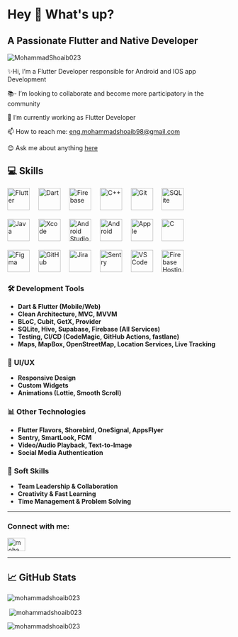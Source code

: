 
<h1 align="left">Hey 👋 What's up?</h1>

  
###

<h2 align="left">A Passionate Flutter and Native Developer</h2>

<p align="left"> <img src="https://komarev.com/ghpvc/?username=MohammadShoaib023&label=Profile%20views&color=0e75b6&style=flat"alt="MohammadShoaib023"/> </p>




<p align="left">✨Hi, I’m a Flutter Developer responsible for Android and IOS app Development
  <br>
  
  📚-  I’m looking to collaborate and become more participatory in the community
  <br>
  
  🌱 I’m currently working as Flutter Developer
  <br>
  
  📫 How to reach me: eng.mohammadshoaib98@gmail.com
  </p>

   😊 Ask me about anything [here](https://github.com/MohammadShoaib023/MohammadShoaib023/issues)

###

## 💻 Skills  

<div>
  <!-- Row 1 -->
  <img src="https://cdn.jsdelivr.net/gh/devicons/devicon/icons/flutter/flutter-original.svg" height="50" alt="Flutter" />
  &nbsp;&nbsp;&nbsp;
  <img src="https://cdn.jsdelivr.net/gh/devicons/devicon/icons/dart/dart-original.svg" height="50" alt="Dart" />
  &nbsp;&nbsp;&nbsp;
  <img src="https://cdn.jsdelivr.net/gh/devicons/devicon/icons/firebase/firebase-plain.svg" height="50" alt="Firebase" />
  &nbsp;&nbsp;&nbsp;
  <img src="https://cdn.jsdelivr.net/gh/devicons/devicon/icons/cplusplus/cplusplus-original.svg" height="50" alt="C++" />
  &nbsp;&nbsp;&nbsp;
  <img src="https://cdn.jsdelivr.net/gh/devicons/devicon/icons/git/git-original.svg" height="50" alt="Git" />
  &nbsp;&nbsp;&nbsp;
  <img src="https://cdn.jsdelivr.net/gh/devicons/devicon/icons/sqlite/sqlite-original.svg" height="50" alt="SQLite" />
  <br /><br /> <!-- Vertical Spacing -->

  <!-- Row 2 -->
  <img src="https://cdn.jsdelivr.net/gh/devicons/devicon/icons/java/java-original.svg" height="50" alt="Java" />
  &nbsp;&nbsp;&nbsp;
  <img src="https://cdn.jsdelivr.net/gh/devicons/devicon@latest/icons/xcode/xcode-original.svg" height="50" alt="Xcode" />
  &nbsp;&nbsp;&nbsp;
  <img src="https://cdn.jsdelivr.net/gh/devicons/devicon@latest/icons/androidstudio/androidstudio-original.svg" height="50" alt="Android Studio" />
  &nbsp;&nbsp;&nbsp;
  <img src="https://cdn.jsdelivr.net/gh/devicons/devicon@latest/icons/android/android-plain-wordmark.svg" height="50" alt="Android" />
  &nbsp;&nbsp;&nbsp;
  <img src="https://cdn.jsdelivr.net/gh/devicons/devicon@latest/icons/apple/apple-original.svg" height="50" alt="Apple" />
  &nbsp;&nbsp;&nbsp;
  <img src="https://cdn.jsdelivr.net/gh/devicons/devicon@latest/icons/c/c-original.svg" height="50" alt="C" />
  <br /><br /> <!-- Vertical Spacing -->

  <!-- Row 3 -->
  <img src="https://cdn.jsdelivr.net/gh/devicons/devicon@latest/icons/figma/figma-original.svg" height="50" alt="Figma" />
  &nbsp;&nbsp;&nbsp;
  <img src="https://cdn.jsdelivr.net/gh/devicons/devicon@latest/icons/github/github-original-wordmark.svg" height="50" alt="GitHub" />
  &nbsp;&nbsp;&nbsp;
  <img src="https://cdn.jsdelivr.net/gh/devicons/devicon@latest/icons/jira/jira-original-wordmark.svg" height="50" alt="Jira" />
  &nbsp;&nbsp;&nbsp;
  <img src="https://cdn.jsdelivr.net/gh/devicons/devicon@latest/icons/sentry/sentry-original-wordmark.svg" height="50" alt="Sentry" />
  &nbsp;&nbsp;&nbsp;
  <img src="https://cdn.jsdelivr.net/gh/devicons/devicon/icons/vscode/vscode-original.svg" height="50" alt="VS Code" />
  &nbsp;&nbsp;&nbsp;
  <img src="https://img.icons8.com/color/50/000000/google-cloud-platform.png" height="50" alt="Firebase Hosting" />
</div>




### 🛠 **Development Tools**
- **Dart & Flutter (Mobile/Web)**  
- **Clean Architecture, MVC, MVVM**  
- **BLoC, Cubit, GetX, Provider**  
- **SQLite, Hive, Supabase, Firebase (All Services)**  
- **Testing, CI/CD (CodeMagic, GitHub Actions, fastlane)**  
- **Maps, MapBox, OpenStreetMap, Location Services, Live Tracking**  

### 🎨 **UI/UX**
- **Responsive Design**  
- **Custom Widgets**  
- **Animations (Lottie, Smooth Scroll)**  

### 📊 **Other Technologies**
- **Flutter Flavors, Shorebird, OneSignal, AppsFlyer**  
- **Sentry, SmartLook, FCM**  
- **Video/Audio Playback, Text-to-Image**  
- **Social Media Authentication**  

### 🧩 **Soft Skills**
- **Team Leadership & Collaboration**  
- **Creativity & Fast Learning**  
- **Time Management & Problem Solving**  

---

<h3 align="left">Connect with me:</h3>
<p align="left">
<a href="https://linkedin.com/in/mohammad-shoaib98" target="blank"><img align="center" src="https://raw.githubusercontent.com/rahuldkjain/github-profile-readme-generator/master/src/images/icons/Social/linked-in-alt.svg" alt="mohammad-shoaib" height="30" width="40" /></a>

</p>

---

## 📈 GitHub Stats  


<p><img align="center" src="https://github-readme-stats.vercel.app/api/top-langs?username=Mohammadshoaib023&show_icons=true&locale=en&layout=compact&theme=dark" alt="mohammadshoaib023"/></p>

<p>&nbsp;<img align="center" src="https://github-readme-stats.vercel.app/api?username=mohammadshoaib023&show_icons=true&theme=dark&locale=en" alt="mohammadshoaib023" /></p>

<p><img align="left" src="https://github-readme-streak-stats.herokuapp.com/?user=Mohammadshoaib023&theme=dark" alt="mohammadshoaib023" /></p>








